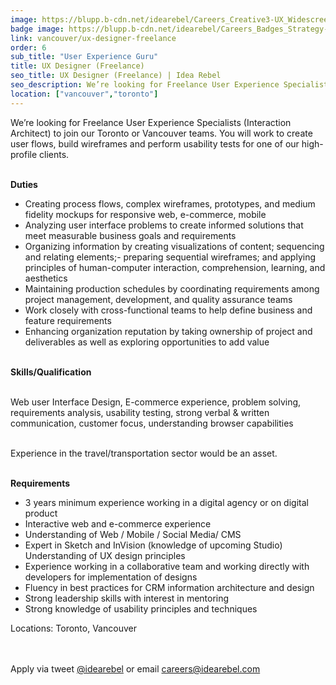 ```yaml
---
image: https://blupp.b-cdn.net/idearebel/Careers_Creative3-UX_Widescreen.jpg?quality=80&width=800
badge image: https://blupp.b-cdn.net/idearebel/Careers_Badges_Strategy-Squad.png?quality=80&width=800
link: vancouver/ux-designer-freelance
order: 6
sub_title: "User Experience Guru"
title: UX Designer (Freelance)
seo_title: UX Designer (Freelance) | Idea Rebel
seo_description: We’re looking for Freelance User Experience Specialists (Interaction Architect) to join our Toronto or Vancouver teams. You will work to create user flows, build wireframes and perform usability tests for one of our high-profile clients. Duties Creating process flows, complex wireframes, prototypes, and medium fidelity mockups for responsive web,  e-commerce, mobile Analyzing user interface problems … Continued
location: ["vancouver","toronto"]
---
```

We’re looking for Freelance User Experience Specialists (Interaction Architect) to join our Toronto or Vancouver teams. You will work to create user flows, build wireframes and perform usability tests for one of our high-profile clients.

\
**Duties**

- Creating process flows, complex wireframes, prototypes, and medium fidelity mockups for responsive web,  e-commerce, mobile
- Analyzing user interface problems to create informed solutions that meet measurable business goals and requirements
- Organizing information by creating visualizations of content; sequencing and relating elements;- preparing sequential wireframes; and applying principles of human-computer interaction, comprehension, learning, and aesthetics
- Maintaining production schedules by coordinating requirements among project management, development, and quality assurance teams
- Work closely with cross-functional teams to help define business and feature requirements
- Enhancing organization reputation by taking ownership of project and deliverables as well as exploring opportunities to add value

\
**Skills/Qualification**

\
Web user Interface Design, E-commerce experience, problem solving, requirements analysis, usability testing, strong verbal & written communication, customer focus, understanding browser capabilities

\
Experience in the travel/transportation sector would be an asset.

\
**Requirements**

- 3 years minimum experience working in a digital agency or on digital product
- Interactive web and e-commerce experience
- Understanding of Web / Mobile / Social Media/ CMS
- Expert in Sketch and InVision (knowledge of upcoming Studio) Understanding of UX design principles
- Experience working in a collaborative team and working directly with developers for implementation of designs
- Fluency in best practices for CRM information architecture and design
- Strong leadership skills with interest in mentoring
- Strong knowledge of usability principles and techniques

Locations: Toronto, Vancouver

\
\
Apply via tweet [@idearebel](https://x.com/idearebel) or email [careers@idearebel.com](mailto:careers@idearebel.com)
